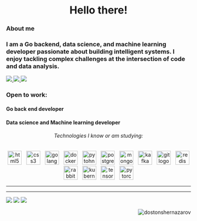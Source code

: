 <h1 align="center"> Hello there! </h1>

### About me

<p align="justify">
  <h3>I am a Go backend, data science, and machine learning developer passionate about building intelligent systems. I enjoy tackling complex challenges at the intersection of code and data analysis.</h3>
  <p align="left">
    <a href="https://www.instagram.com/doston_shernazarov_/" alt="Instagram"> <img src="https://img.shields.io/badge/-Instagram-DF0174?style=for-the-badge&logo=instagram&logoColor=white&link=https://www.instagram.com/doston_shernazarov_/"/> </a>
    <a href="https://www.linkedin.com/in/doston-shernazarov" target="_blank" alt="Linkedin"> <img src="https://img.shields.io/badge/-Linkedin-0e76a8?style=for-the-badge&logo=Linkedin&logoColor=white&link=https://www.linkedin.com/in/dostonshernazarov" /> </a>
    <a href = "mailto:dostonshernazarov2001@gmail.com"> <img src="https://img.shields.io/badge/-Gmail-%23EA4335?style=for-the-badge&logo=gmail&logoColor=white" target="_blank"> </a>
  </p>
  <h3>Open to work:</h3>
  <h4>Go back end developer</h4>
  <h4>Data science and Machine learning developer</h4>
</p>

<h6 align="center">Technologies I know or am studying:</h6>

###

<div align="center">
  <img src="https://skillicons.dev/icons?i=html" height="38" alt="html5 logo"  />
  <img width="5" />
  <img src="https://cdn.jsdelivr.net/gh/devicons/devicon/icons/css3/css3-original.svg" height="38" alt="css3 logo"  />
  <img width="5" />
  <img src="https://skillicons.dev/icons?i=golang" height="38" alt="golang logo"  />
  <img width="5" />
  <img src="https://skillicons.dev/icons?i=py" height="38" alt="docker logo"  />
  <img width="5" />
  <img src="https://skillicons.dev/icons?i=docker" height="38" alt="pytohn logo"  />
  <img width="5" />
  <img src="https://skillicons.dev/icons?i=postgres" height="38" alt="postgres logo"  />
  <img width="5" />
  <img src="https://skillicons.dev/icons?i=mongo" height="38" alt="mongo logo"  />
  <img width="5" />
  <img src="https://skillicons.dev/icons?i=kafka" height="38" alt="kafka logo"  />
  <img width="5" />
  <img src="https://cdn.jsdelivr.net/gh/devicons/devicon/icons/git/git-original.svg" height="38" alt="git logo"  />
  <img width="5" />
  <img src="https://skillicons.dev/icons?i=redis" height="38" alt="redis logo"  />
  <img width="5" />
  <img src="https://skillicons.dev/icons?i=rabbitmq" height="38" alt="rabbitmq logo"  />
  <img width="5" />
  <img src="https://skillicons.dev/icons?i=kubernetes" height="38" alt="kubernetes logo"  />
  <img width="5" />
  <img src="https://skillicons.dev/icons?i=tensorflow" height="38" alt="tensorflow logo"  />
  <img width="5" />
  <img src="https://skillicons.dev/icons?i=pytorch" height="38" alt="pytorch logo"  />
  <img width="5" />
</div>
<hr>

<hr>


![](http://github-profile-summary-cards.vercel.app/api/cards/profile-details?username=dostonshernazarov&theme=cobalt2)
![](http://github-profile-summary-cards.vercel.app/api/cards/repos-per-language?username=dostonshernazarov&theme=cobalt2) ![](http://github-profile-summary-cards.vercel.app/api/cards/most-commit-language?username=dostonshernazarov&theme=cobalt2)


<div>
  <img align="right" src="https://komarev.com/ghpvc/?username=dostonshernazarov&style=for-the-badge" alt="dostonshernazarov" />
</div>
